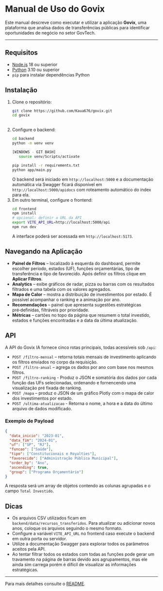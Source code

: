 # Manual de Uso do Govix

Este manual descreve como executar e utilizar a aplicação **Govix**, uma plataforma que analisa dados de transferências públicas para identificar oportunidades de negócio no setor GovTech.

---

## Requisitos

- [Node.js](https://nodejs.org/) 18 ou superior
- [Python](https://www.python.org/) 3.10 ou superior
- `pip` para instalar dependências Python

## Instalação

1. Clone o repositório:
   ```bash
   git clone https://github.com/Kaua676/govix.git
   cd govix
   ```
   <br/>
2. Configure o backend:
   ```bash
   cd backend
   python -m venv venv

   [WINDOWS - GIT BASH]
      source venv/Scripts/activate

   pip install -r requirements.txt
   python app/main.py
   ```
   O backend será iniciado em `http://localhost:5000` e a documentação automática via Swagger ficará disponível em `http://localhost:5000/apidocs` com roteamento automático do index para ela.
   <br/>
3. Em outro terminal, configure o frontend:
   ```bash
   cd frontend
   npm install
   # opcional: definir a URL da API
   export VITE_API_URL=http://localhost:5000/api
   npm run dev
   ```
   A interface poderá ser acessada em `http://localhost:5173`.

## Navegando na Aplicação

- **Painel de Filtros** – localizado à esquerda do dashboard, permite escolher período, estados (UF), funções orçamentárias, tipo de transferência e tipo de favorecido. Após definir os filtros clique em **Aplicar Filtros**.
- **Analytics** – exibe gráficos de radar, pizza ou barras com os resultados filtrados e uma tabela com os valores agregados.
- **Mapa de Calor** – mostra a distribuição de investimentos por estado. É possível acompanhar o ranking e a animação por ano.
- **Recomendações** – painel que apresenta sugestões estratégicas pré‑definidas, filtráveis por prioridade.
- **Métricas** – cartões no topo da página que resumem o total investido, estados e funções encontradas e a data da última atualização.

## API

A API do Govix IA fornece cinco rotas principais, todas acessíveis sob `/api`:

- `POST /filtro-mensal` – retorna totais mensais de investimento aplicando os filtros enviados no corpo da requisição.
- `POST /filtro-anual` – agrega os dados por ano com base nos mesmos filtros.
- `POST /filtro-ranking` - Produz o JSON e somatória dos dados por cada função das UFs selecionadas, ordenando e fornencendo uma visualização pré fixada de ranking.
- `POST /mapa` – produz o JSON de um gráfico Plotly com o mapa de calor dos investimentos por estado.
- `POST /ultima-atualizacao` - Retorna o nome, a hora e a data do último arquivo de dados modificado.

### Exemplo de Payload
```json
{
  "data_inicio": "2023-01",
  "data_fim": "2024-01",
  "uf": ["SP", "RJ"],
  "funcao": ["Saúde"],
  "tipo": ["Constitucionais e Royalties"],
  "favorecido": ["Administração Pública Municipal"],
  "order_by": "Ano",
  "ascending": true,
  "group": ["Programa Orçamentário"]
}
```

A resposta será um array de objetos contendo as colunas agrupadas e o campo `Total Investido`.

## Dicas

- Os arquivos CSV utilizados ficam em `backend/data/recursos_transferidos`. Para atualizar ou adicionar novos anos, coloque os arquivos seguindo o mesmo formato.
- Configure a variável `VITE_API_URL` no frontend caso execute o backend em outra porta ou servidor.
- Utilize a documentação Swagger para explorar todos os parâmetros aceitos pela API.
- Ao tentar filtrar todos os estados com todas as funções pode gerar um travamento na página de barras devido aos agrupamentos, mas ele ainda sim carrega porém é difícil de visualizar as informações estratégicas.

---

Para mais detalhes consulte o [README](README.md).
